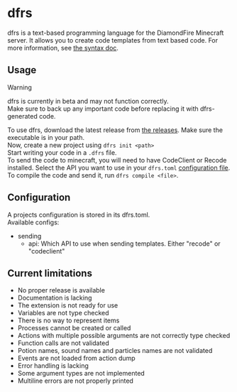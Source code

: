 # dfrs
dfrs is a text-based programming language for the DiamondFire Minecraft server. It allows you to create code templates from text based code.
For more information, see [the syntax doc](syntax.md).

## Usage
> [!WARNING]  
> dfrs is currently in beta and may not function correctly.  
> Make sure to back up any important code before replacing it with dfrs-generated code.

To use dfrs, download the latest release from [the releases](https://github.com/GaviTSRA/dfrs/releases). Make sure the executable is in your path.   
Now, create a new project using `dfrs init <path>`   
Start writing your code in a `.dfrs` file.   
To send the code to minecraft, you will need to have CodeClient or Recode installed. Select the API you want to use in your `dfrs.toml` [configuration file](#Configuration).   
To compile the code and send it, run `dfrs compile <file>`.

## Configuration
A projects configuration is stored in its dfrs.toml.  
Available configs:
- sending
    - api: Which API to use when sending templates. Either "recode" or "codeclient"

## Current limitations
- No proper release is available
- Documentation is lacking
- The extension is not ready for use
- Variables are not type checked
- There is no way to represent items
- Processes cannot be created or called
- Actions with multiple possible arguments are not correctly type checked
- Function calls are not validated
- Potion names, sound names and particles names are not validated
- Events are not loaded from action dump
- Error handling is lacking
- Some argument types are not implemented
- Multiline errors are not properly printed